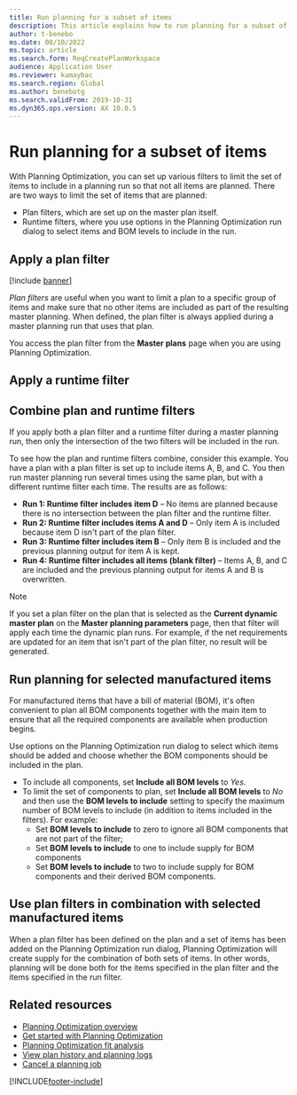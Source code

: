 ```yaml
---
title: Run planning for a subset of items
description: This article explains how to run planning for a subset of items (plan filter and filtered runs). 
author: t-benebo
ms.date: 08/10/2022
ms.topic: article
ms.search.form: ReqCreatePlanWorkspace
audience: Application User
ms.reviewer: kamaybac
ms.search.region: Global
ms.author: benebotg
ms.search.validFrom: 2019-10-31
ms.dyn365.ops.version: AX 10.0.5
---
```


# Run planning for a subset of items

With Planning Optimization, you can set up various filters to limit the set of items to include in a planning run so that not all items are planned. There are two ways to limit the set of items that are planned:

- Plan filters, which are set up on the master plan itself.
- Runtime filters, where you use options in the Planning Optimization run dialog to select items and BOM levels to include in the run.

<!-- KFM: Do we now have a third way? (Select manufactured items) -->

## Apply a plan filter

[!include [banner](../../includes/banner.md)]

*Plan filters* are useful when you want to limit a plan to a specific group of items and make sure that no other items are included as part of the resulting master planning. When defined, the plan filter is always applied during a master planning run that uses that plan.

You access the plan filter from the **Master plans** page when you are using Planning Optimization.

<!-- KFM: How can I set a plan filter? Instructions needed. -->

## Apply a runtime filter

<!-- KFM: How do I set the runtime filter? Instructions needed. -->

## Combine plan and runtime filters

If you apply both a plan filter and a runtime filter during a master planning run, then only the intersection of the two filters will be included in the run.

To see how the plan and runtime filters combine, consider this example. You have a plan with a plan filter is set up to include items A, B, and C. You then run master planning run several times using the same plan, but with a different runtime filter each time. The results are as follows:

- **Run 1: Runtime filter includes item D** – No items are planned because there is no intersection between the plan filter and the runtime filter.
- **Run 2: Runtime filter includes items A and D** – Only item A is included because item D isn't part of the plan filter.
- **Run 3: Runtime filter includes item B** – Only item B is included and the previous planning output for item A is kept.
- **Run 4: Runtime filter includes all items (blank filter)** – Items A, B, and C are included and the previous planning output for items A and B is overwritten.

> [!NOTE]
> If you set a plan filter on the plan that is selected as the **Current dynamic master plan** on the **Master planning parameters** page, then that filter will apply each time the dynamic plan runs. For example, if the net requirements are updated for an item that isn't part of the plan filter, no result will be generated.

## Run planning for selected manufactured items

For manufactured items that have a bill of material (BOM), it's often convenient to plan all BOM components together with the main item to ensure that all the required components are available when production begins.

Use options on the Planning Optimization run dialog <!-- KFM: How do I open this dialog? What is its name? Does this work only with PO? What are the options called? --> to select which items should be added <!--KFM: Is this referring to the runtime filter? --> and choose whether the BOM components should be included in the plan.

- To include all components, set **Include all BOM levels** to *Yes*.
- To limit the set of components to plan, set **Include all BOM levels** to *No* and then use the **BOM levels to include** setting to specify the maximum number of BOM levels to include (in addition to items included in the filters). For example:
  - Set **BOM levels to include** to zero to ignore all BOM components that are not part of the filter;
  - Set **BOM levels to include** to one to include supply for BOM components
  - Set **BOM levels to include** to two to include supply for BOM components and their derived BOM components.

## Use plan filters in combination with selected manufactured items

When a plan filter has been defined on the plan and a set of items has been added on the Planning Optimization run dialog, Planning Optimization will create supply for the combination of both sets of items. In other words, planning will be done both for the items specified in the plan filter and the items specified in the run filter. <!-- KFM: So, unlike with the runtime filter, the "selected manufacturing items" add to the plan (we have union rather than intersection). Is that right? Can we have a runtime filter too? -->

## Related resources

- [Planning Optimization overview](planning-optimization-overview.md)
- [Get started with Planning Optimization](get-started.md)
- [Planning Optimization fit analysis](planning-optimization-fit-analysis.md)
- [View plan history and planning logs](plan-history-logs.md)
- [Cancel a planning job](cancel-planning-job.md)


[!INCLUDE[footer-include](../../../includes/footer-banner.md)]
